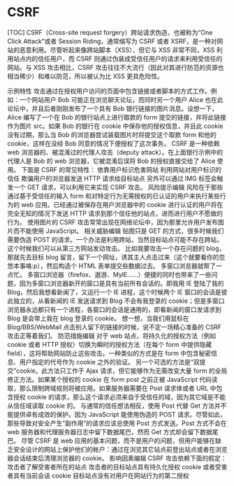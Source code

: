 # CSRF

[TOC]
CSRF（Cross-site request forgery）跨站请求伪造，也被称为“One Click Attack”或者 Session Riding，通常缩写为 CSRF 或者 XSRF，是一种对网站的恶意利用。尽管听起来像跨站脚本（XSS），但它与 XSS 非常不同，XSS 利用站点内的信任用户，而 CSRF 则通过伪装成受信任用户的请求来利用受信任的网站。与 XSS 攻击相比，CSRF 攻击往往不大流行（因此对其进行防范的资源也相当稀少）和难以防范，所以被认为比 XSS 更具危险性。

示例特性
攻击通过在授权用户访问的页面中包含链接或者脚本的方式工作。例如：一个网站用户 Bob 可能正在浏览聊天论坛，而同时另一个用户 Alice 也在此论坛中，并且后者刚刚发布了一个具有 Bob 银行链接的图片消息。设想一下，Alice 编写了一个在 Bob 的银行站点上进行取款的 form 提交的链接，并将此链接作为图片 src。如果 Bob 的银行在 cookie 中保存他的授权信息，并且此 cookie 没有过期，那么当 Bob 的浏览器尝试装载图片时将提交这个取款 form 和他的 cookie，这样在没经 Bob 同意的情况下便授权了这次事务。
CSRF 是一种依赖 web 浏览器的、被混淆过的代理人攻击（deputy attack）。在上面银行示例中的代理人是 Bob 的 web 浏览器，它被混淆后误将 Bob 的授权直接交给了 Alice 使用。
下面是 CSRF 的常见特性：
依靠用户标识危害网站
利用网站对用户标识的信任
欺骗用户的浏览器发送 HTTP 请求给目标站点
另外可以通过 IMG 标签会触发一个 GET 请求，可以利用它来实现 CSRF 攻击。
风险提示编辑
风险在于那些通过基于受信任的输入 form 和对特定行为无需授权的已认证的用户来执行某些行为的 web 应用。已经通过被保存在用户浏览器中的 cookie 进行认证的用户将在完全无知的情况下发送 HTTP 请求到那个信任他的站点，进而进行用户不愿做的行为。
使用图片的 CSRF 攻击常常出现在网络论坛中，因为那里允许用户发布图片而不能使用 JavaScript。
相关威胁编辑
贴图只是 GET 的方式，很多时候我们需要伪造 POST 的请求。一个办法是利用跨站，当然目标站点可能不存在跨站，这个时候我们可以从第三方网站发动攻击。
比如我要攻击一个存在问题的 blog，那就先去目标 blog 留言，留下一个网址，诱其主人点击过来（这个就要看你的忽悠本事咯:p），然后构造个 HTML 表单提交些数据过去。
多窗口浏览器就帮了一点忙。
多窗口浏览器（firefox、遨游、MyIE……）便捷的同时也带来了一些问题，因为多窗口浏览器新开的窗口是具有当前所有会话的。即我用 IE 登陆了我的 Blog，然后我想看新闻了，又运行一个 IE 进程，这个时候两个 IE 窗口的会话是彼此独立的，从看新闻的 IE 发送请求到 Blog 不会有我登录的 cookie；但是多窗口浏览器永远都只有一个进程，各窗口的会话是通用的，即看新闻的窗口发请求到 Blog 是会带上我在 blog 登录的 cookie。
想一想，当我们用鼠标在 Blog/BBS/WebMail 点击别人留下的链接的时候，说不定一场精心准备的 CSRF 攻击正等着我们。
防范措施编辑
对于 web 站点，将持久化的授权方法（例如 cookie 或者 HTTP 授权）切换为瞬时的授权方法（在每个 form 中提供隐藏 field），这将帮助网站防止这些攻击。一种类似的方式是在 form 中包含秘密信息、用户指定的代号作为 cookie 之外的验证。
另一个可选的方法是“双提交”cookie。此方法只工作于 Ajax 请求，但它能够作为无需改变大量 form 的全局修正方法。如果某个授权的 cookie 在 form post 之前正被 JavaScript 代码读取，那么限制跨域规则将被应用。如果服务器需要在 Post 请求体或者 URL 中包含授权 cookie 的请求，那么这个请求必须来自于受信任的域，因为其它域是不能从信任域读取 cookie 的。
与通常的信任想法相反，使用 Post 代替 Get 方法并不能提供卓有成效的保护。因为 JavaScript 能使用伪造的 POST 请求。尽管如此，那些导致对安全产生“副作用”的请求应该总使用 Post 方式发送。Post 方式不会在 web 服务器和代理服务器日志中留下数据尾巴，然而 Get 方式却会留下数据尾巴。
尽管 CSRF 是 web 应用的基本问题，而不是用户的问题，但用户能够在缺乏安全设计的网站上保护他们的帐户：通过在浏览其它站点前登出站点或者在浏览器会话结束后清理浏览器的 cookie。
影响因素编辑
CSRF 攻击依赖下面的假定：
攻击者了解受害者所在的站点
攻击者的目标站点具有持久化授权 cookie 或者受害者具有当前会话 cookie
目标站点没有对用户在网站行为的第二授权
